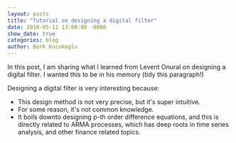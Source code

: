 ```yaml
---
layout: posts
title: "Tutorial on designing a digital filter"
date: 2018-05-11 13:00:00 -0000
show_date: true
categories: blog
author: Berk Kucukoglu
---
```


In this post, I am sharing what I learned from Levent Onural on designing a digital filter. I wanted this to be in his memory (tidy this paragraph!)

Designing a digital filter is very interesting because:
+ This design method is not very precise, but it's super intuitive.
+ For some reason, it's not common knowledge.
+ It boils downto designing p-th order difference equations, and this is directly related to ARMA processes, which has deep roots in time series analysis, and other finance related topics.
